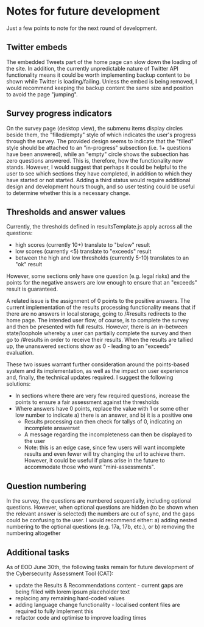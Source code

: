 # Notes for future development
Just a few points to note for the next round of development.

## Twitter embeds
The embedded Tweets part of the home page can slow down the loading of the site. In addition, the currently unpredictable nature of Twitter API functionality means it could be worth implementing backup content to be shown while Twitter is loading/failing. Unless the embed is being removed, I would recommend keeping the backup content the same size and position to avoid the page "jumping".

## Survey progress indicators
On the survey page (desktop view), the submenu items display circles beside them, the "filled/empty" style of which indicates the user's progress through the survey. The provided design seems to indicate that the "filled" style should be attached to an "in-progress" subsection (i.e. 1+ questions have been answered), while an "empty" circle shows the subsection has zero questions answered. This is, therefore, how the functionality now stands. However, I would suggest that perhaps it could be helpful to the user to see which sections they have completed, in addition to which they have started or not started. Adding a third status would require additional design and development hours though, and so user testing could be useful to determine whether this is a necessary change.

## Thresholds and answer values
Currently, the thresholds defined in resultsTemplate.js apply across all the questions:
* high scores (currently 10+) translate to "below" result
* low scores (currently <5) translate to "exceeds" result
* between the high and low thresholds (currently 5-10) translates to an "ok" result

However, some sections only have one question (e.g. legal risks) and the points for the negative answers are low enough to ensure that an "exceeds" result is guaranteed.

A related issue is the assignment of 0 points to the positive answers. The current implementation of the results processing functionality means that if there are no answers in local storage, going to /#results redirects to the home page. The intended user flow, of course, is to complete the survey and then be presented with full results. However, there is an in-between state/loophole whereby a user can partially complete the survey and then go to /#results in order to receive their results. When the results are tallied up, the unanswered sections show as 0 - leading to an "exceeds" evaluation.

These two issues warrant further consideration around the points-based system and its implementation, as well as the impact on user experience and, finally, the technical updates required. I suggest the following solutions:
* In sections where there are very few required questions, increase the points to ensure a fair assessment against the thresholds
* Where answers have 0 points, replace the value with 1 or some other low number to indicate a) there is an answer, and b) it is a positive one
    * Results processing can then check for tallys of 0, indicating an incomplete answerset
    * A message regarding the incompleteness can then be displayed to the user
    * Note: this is an edge case, since few users will want incomplete results and even fewer will try changing the url to achieve them. However, it could be useful if plans arise in the future to accommodate those who want "mini-assessments".

## Question numbering
In the survey, the questions are numbered sequentially, including optional questions. However, when optional questions are hidden (to be shown when the relevant answer is selected) the numbers are out of sync, and the gaps could be confusing to the user. I would recommend either: 
a) adding nested numbering to the optional questions (e.g. 17a, 17b, etc.), or
b) removing the numbering altogether

## Additional tasks
As of EOD June 30th, the following tasks remain for future development of the Cybersecurity Assessment Tool (CAT):
* update the Results & Recommendations content - current gaps are being filled with lorem ipsum placeholder text
* replacing any remaining hard-coded values
* adding language change functionality - localised content files are required to fully implement this
* refactor code and optimise to improve loading times